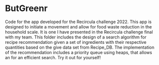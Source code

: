 # ButGreenr
Code for the app developed for the Recircula challenge 2022.
This app is designed to initiate a movement and allow for food waste reduction in the household scale. It is one I have presented in the Recircula challenge final with my team.
This folder includes the design of a search algorithm for recipe recommendation given a set of ingredients with their respective quantities based on the give data set from Recipe_DB.
The implementation of the recommendation includes a priority queue using heaps, that allows an for an efficient search. Try it out for yourself!
